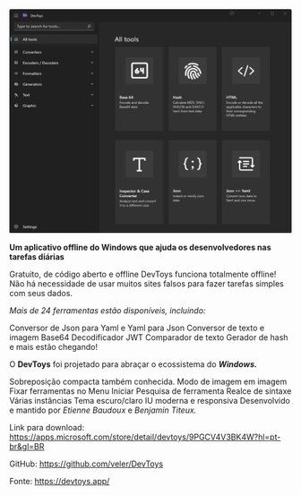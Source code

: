 <img src="images/hero-img.png" width="100%" height="400px"  alt="DevToys" title="DevToys" />

**Um aplicativo offline do Windows que ajuda os desenvolvedores nas tarefas diárias**

Gratuito, de código aberto e offline
DevToys funciona totalmente offline! Não há necessidade de usar muitos sites falsos para fazer tarefas simples com seus dados.

_Mais de 24 ferramentas estão disponíveis, incluindo:_

Conversor de Json para Yaml e Yaml para Json
Conversor de texto e imagem Base64
Decodificador JWT
Comparador de texto
Gerador de hash
e mais estão chegando!

O **DevToys** foi projetado para abraçar o ecossistema do **_Windows._**

Sobreposição compacta também conhecida. Modo de imagem em imagem
Fixar ferramentas no Menu Iniciar
Pesquisa de ferramenta
Realce de sintaxe
Várias instâncias
Tema escuro/claro
IU moderna e responsiva
Desenvolvido e mantido por _Etienne Baudoux_ e _Benjamin Titeux._

Link para download:
<https://apps.microsoft.com/store/detail/devtoys/9PGCV4V3BK4W?hl=pt-br&gl=BR>

GitHub:
<https://github.com/veler/DevToys>

Fonte: <https://devtoys.app/>
